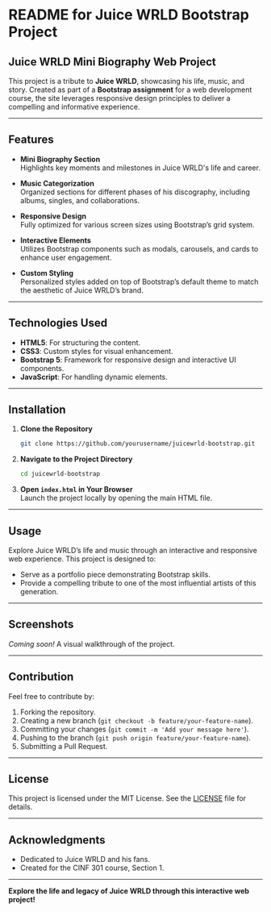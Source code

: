 # README for Juice WRLD Bootstrap Project

## Juice WRLD Mini Biography Web Project

This project is a tribute to **Juice WRLD**, showcasing his life, music, and story. Created as part of a **Bootstrap assignment** for a web development course, the site leverages responsive design principles to deliver a compelling and informative experience.

---

## Features

- **Mini Biography Section**  
  Highlights key moments and milestones in Juice WRLD's life and career.

- **Music Categorization**  
  Organized sections for different phases of his discography, including albums, singles, and collaborations.

- **Responsive Design**  
  Fully optimized for various screen sizes using Bootstrap’s grid system.

- **Interactive Elements**  
  Utilizes Bootstrap components such as modals, carousels, and cards to enhance user engagement.

- **Custom Styling**  
  Personalized styles added on top of Bootstrap’s default theme to match the aesthetic of Juice WRLD’s brand.

---

## Technologies Used

- **HTML5**: For structuring the content.
- **CSS3**: Custom styles for visual enhancement.
- **Bootstrap 5**: Framework for responsive design and interactive UI components.
- **JavaScript**: For handling dynamic elements.

---

## Installation

1. **Clone the Repository**  
   ```bash
   git clone https://github.com/yourusername/juicewrld-bootstrap.git
   ```
2. **Navigate to the Project Directory**  
   ```bash
   cd juicewrld-bootstrap
   ```
3. **Open `index.html` in Your Browser**  
   Launch the project locally by opening the main HTML file.

---

## Usage

Explore Juice WRLD’s life and music through an interactive and responsive web experience. This project is designed to:
- Serve as a portfolio piece demonstrating Bootstrap skills.
- Provide a compelling tribute to one of the most influential artists of this generation.

---

## Screenshots

*Coming soon!* A visual walkthrough of the project.

---

## Contribution

Feel free to contribute by:
1. Forking the repository.
2. Creating a new branch (`git checkout -b feature/your-feature-name`).
3. Committing your changes (`git commit -m 'Add your message here'`).
4. Pushing to the branch (`git push origin feature/your-feature-name`).
5. Submitting a Pull Request.

---

## License

This project is licensed under the MIT License. See the [LICENSE](LICENSE) file for details.

---

## Acknowledgments

- Dedicated to Juice WRLD and his fans.
- Created for the CINF 301 course, Section 1.

---

**Explore the life and legacy of Juice WRLD through this interactive web project!**
